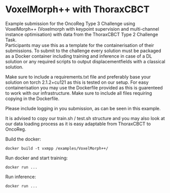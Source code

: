 # VoxelMorph++ with ThoraxCBCT

Example submission for the OncoReg Type 3 Challenge using VoxelMorph++ (Voxelmorph with keypoint supervision and multi-channel instance optimisation) with data from the ThoraxCBCT Type 2 Challenge Task.  
Participants may use this as a template for the containerisation of their submissions. 
To submit to the challenge every solution must be packaged as a Docker container including training and inference in case of a DL solution or any required scripts to output displacementfields with a classical solution.

Make sure to include a requirements.txt file and preferably base your solution on torch 2.1.2+cu121 as this is tested on our setup.
For easy containerisation you may use the Dockerfile provided as this is guarenteed to work with our infrastructure. Make sure to include all files requiring copying in the Dockerfile.

Please include logging in you submission, as can be seen in this example. 

It is advised to copy our train.sh / test.sh structure and you may also look at our data loading process as it is easy adaptable from ThoraxCBCT to OncoReg.


Build the docker:

```
docker build -t vxmpp /examples/VoxelMorph++/
```

Run docker and start training:

```
docker run ...
```

Run inference:

```
docker run ...
```



